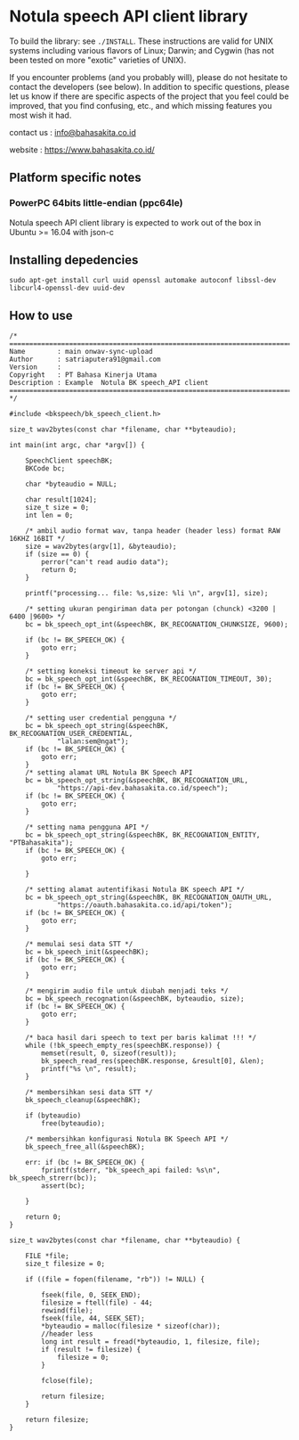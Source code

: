 Notula speech API client library
================================

To build the library: see `./INSTALL`.  These instructions are valid for UNIX
systems including various flavors of Linux; Darwin; and Cygwin (has not been
tested on more "exotic" varieties of UNIX). 
    
    
If you encounter problems (and you probably will), please do not hesitate to
contact the developers (see below). In addition to specific questions, please
let us know if there are specific aspects of the project that you feel could be
improved, that you find confusing, etc., and which missing features you most
wish it had.



contact us  : info@bahasakita.co.id

website     : https://www.bahasakita.co.id/


Platform specific notes
-----------------------
### PowerPC 64bits little-endian (ppc64le)

Notula speech API client library  is expected to work out of the box in Ubuntu >= 16.04 with
json-c

Installing depedencies
----------------------
    sudo apt-get install curl uuid openssl automake autoconf libssl-dev libcurl4-openssl-dev uuid-dev

How to use
----------


    /*
    ============================================================================
    Name        : main onwav-sync-upload
    Author      : satriaputera91@gmail.com
    Version     :
    Copyright   : PT Bahasa Kinerja Utama
    Description : Example  Notula BK speech_API client
    ============================================================================
    */

    #include <bkspeech/bk_speech_client.h>

    size_t wav2bytes(const char *filename, char **byteaudio);

    int main(int argc, char *argv[]) {

        SpeechClient speechBK;
        BKCode bc;

        char *byteaudio = NULL;

        char result[1024];
        size_t size = 0;
        int len = 0;

        /* ambil audio format wav, tanpa header (header less) format RAW 16KHZ 16BIT */
        size = wav2bytes(argv[1], &byteaudio);
        if (size == 0) {
            perror("can't read audio data");
            return 0;
        }

        printf("processing... file: %s,size: %li \n", argv[1], size);

        /* setting ukuran pengiriman data per potongan (chunck) <3200 | 6400 |9600> */
        bc = bk_speech_opt_int(&speechBK, BK_RECOGNATION_CHUNKSIZE, 9600);

        if (bc != BK_SPEECH_OK) {
            goto err;
        }

        /* setting koneksi timeout ke server api */
        bc = bk_speech_opt_int(&speechBK, BK_RECOGNATION_TIMEOUT, 30);
        if (bc != BK_SPEECH_OK) {
            goto err;
        }

        /* setting user credential pengguna */
        bc = bk_speech_opt_string(&speechBK, BK_RECOGNATION_USER_CREDENTIAL,
                "lalan:sem@ngat");
        if (bc != BK_SPEECH_OK) {
            goto err;
        }
        /* setting alamat URL Notula BK Speech API
        bc = bk_speech_opt_string(&speechBK, BK_RECOGNATION_URL,
                "https://api-dev.bahasakita.co.id/speech");
        if (bc != BK_SPEECH_OK) {
            goto err;
        }

        /* setting nama pengguna API */
        bc = bk_speech_opt_string(&speechBK, BK_RECOGNATION_ENTITY, "PTBahasakita");
        if (bc != BK_SPEECH_OK) {
            goto err;

        }

        /* setting alamat autentifikasi Notula BK speech API */
        bc = bk_speech_opt_string(&speechBK, BK_RECOGNATION_OAUTH_URL,
                "https://oauth.bahasakita.co.id/api/token");
        if (bc != BK_SPEECH_OK) {
            goto err;
        }

        /* memulai sesi data STT */
        bc = bk_speech_init(&speechBK);
        if (bc != BK_SPEECH_OK) {
            goto err;
        }

        /* mengirim audio file untuk diubah menjadi teks */
        bc = bk_speech_recognation(&speechBK, byteaudio, size);
        if (bc != BK_SPEECH_OK) {
            goto err;
        }

        /* baca hasil dari speech to text per baris kalimat !!! */
        while (!bk_speech_empty_res(speechBK.response)) {
            memset(result, 0, sizeof(result));
            bk_speech_read_res(speechBK.response, &result[0], &len);
            printf("%s \n", result);
        }

        /* membersihkan sesi data STT */
        bk_speech_cleanup(&speechBK);

        if (byteaudio)
            free(byteaudio);

        /* membersihkan konfigurasi Notula BK Speech API */
        bk_speech_free_all(&speechBK);

        err: if (bc != BK_SPEECH_OK) {
            fprintf(stderr, "bk_speech_api failed: %s\n", bk_speech_strerr(bc));
            assert(bc);

        }

        return 0;
    }
    
    size_t wav2bytes(const char *filename, char **byteaudio) {
    
        FILE *file;
        size_t filesize = 0;

        if ((file = fopen(filename, "rb")) != NULL) {

            fseek(file, 0, SEEK_END);
            filesize = ftell(file) - 44;
            rewind(file);
            fseek(file, 44, SEEK_SET);
            *byteaudio = malloc(filesize * sizeof(char));
            //header less
            long int result = fread(*byteaudio, 1, filesize, file);
            if (result != filesize) {
                filesize = 0;
            }

            fclose(file);

            return filesize;
        }

        return filesize;
    }


